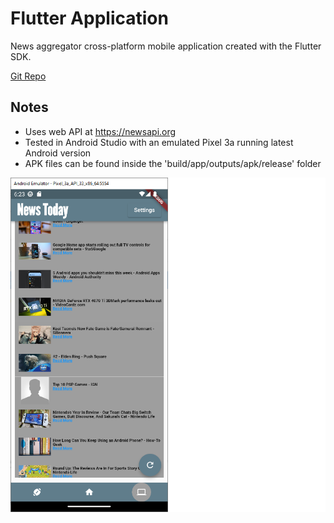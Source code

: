 # Flutter Application
News aggregator cross-platform mobile application created with the Flutter SDK.

[Git Repo](https://github.com/grepsedawkcat/flutter_application)  

## Notes 
* Uses web API at https://newsapi.org
* Tested in Android Studio with an emulated Pixel 3a running latest Android version
* APK files can be found inside the 'build/app/outputs/apk/release' folder

![Image](Untitled.png)
